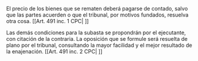 El precio de los bienes que se rematen deberá pagarse de contado, salvo que las partes acuerden o que el tribunal, por motivos fundados, resuelva otra cosa. [[Art. 491 inc. 1 CPC| ]]

Las demás condiciones para la subasta se propondrán por el ejecutante, con citación de la contraria. La oposición que se formule será resuelta de plano por el tribunal, consultando la mayor facilidad y el mejor resultado de la enajenación. [[Art. 491 inc. 2 CPC| ]]